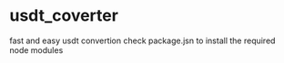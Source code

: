 # usdt_coverter
fast and easy usdt convertion
check package.jsn to install the required node modules
